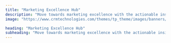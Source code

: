 ```yaml
---
title: "Marketing Excellence Hub"
description: "Move towards marketing excellence with the actionable insights contained in our free resources."
image: "https://www.crmtechnologies.com/themes/tp_theme/images/banners/banner-excellence-hub.jpg"

heading: "Marketing Excellence Hub"
subheading: "Move towards marketing excellence with the actionable insights contained in our free resources."
---
```

